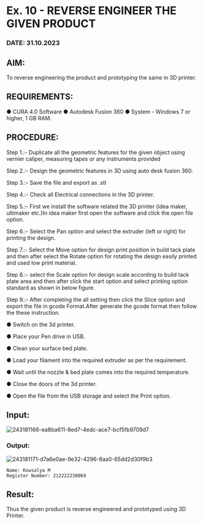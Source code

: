 # Ex. 10 - REVERSE ENGINEER THE GIVEN PRODUCT

### DATE: 31.10.2023
## AIM: 
To reverse engineering the product and prototyping the same in 3D printer.
## REQUIREMENTS:
● CURA 4.0 Software
● Autodesk Fusion 360
● System - Windows 7 or higher, 1 GB RAM.
## PROCEDURE:
Step 1.:- Duplicate all the geometric features for the given object using vernier caliper, measuring tapes or any instruments provided

Step 2.:- Design the geometric features in 3D using auto desk fusion 360.

Step 3.:- Save the file and export as .stl

Step 4.:- Check all Electrical connections in the 3D printer.

Step 5.:- First we install the software related the 3D printer (idea maker, ultimaker etc.)In idea maker first open the software and click the open file option.

Step 6.:- Select the Pan option and select the extruder (left or right) for printing the design.

Step 7.:- Select the Move option for design print position in build tack plate and then after select the Rotate option for rotating the design easily printed and used low print material.

Step 8.:- select the Scale option for design scale according to build tack plate area and then after click the start option and select printing option standard as shown in below figure.

Step 9.:- After completing the all setting then click the Slice option and export the file in gcode Format.After generate the gcode format then follow the these instruction.

  ●	Switch on the 3d printer.
  
  ●	Place your Pen drive in USB.
  
  ●	Clean your surface bed plate.
  
  ●	Load your filament into the required extruder as per the requirement.
  
  ●	Wait until the nozzle & bed plate comes into the required temperature.
  
  ●	Close the doors of the 3d printer.
  
  ●	Open the file from the USB storage and select the Print option.
## Input:
![243181166-ea8ba611-8ed7-4edc-ace7-bcf5fb9709d7](https://github.com/Kowsalyasathya/Ex.-10---REVERSE-ENGINEER-THE-GIVEN-PRODUCT/assets/118671457/c2d12bba-e712-43d3-858b-6c464263121a)
### Output:
![243181171-d7a6e0ae-9e32-4296-8aa0-65dd2d30f9b3](https://github.com/Kowsalyasathya/Ex.-10---REVERSE-ENGINEER-THE-GIVEN-PRODUCT/assets/118671457/a590c143-15d5-439a-bc7d-b5852fc682e3)
```
Name: Kowsalya M
Register Number: 212222230069
```
## Result:
Thus the given product is reverse engineered and prototyped using 3D Printer.
